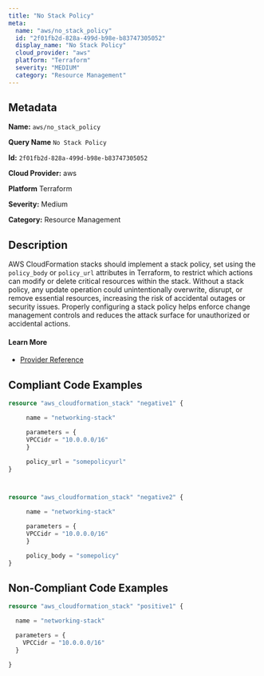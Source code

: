 ```yaml
---
title: "No Stack Policy"
meta:
  name: "aws/no_stack_policy"
  id: "2f01fb2d-828a-499d-b98e-b83747305052"
  display_name: "No Stack Policy"
  cloud_provider: "aws"
  platform: "Terraform"
  severity: "MEDIUM"
  category: "Resource Management"
---
```

## Metadata

**Name:** `aws/no_stack_policy`

**Query Name** `No Stack Policy`

**Id:** `2f01fb2d-828a-499d-b98e-b83747305052`

**Cloud Provider:** aws

**Platform** Terraform

**Severity:** Medium

**Category:** Resource Management

## Description
AWS CloudFormation stacks should implement a stack policy, set using the `policy_body` or `policy_url` attributes in Terraform, to restrict which actions can modify or delete critical resources within the stack. Without a stack policy, any update operation could unintentionally overwrite, disrupt, or remove essential resources, increasing the risk of accidental outages or security issues. Properly configuring a stack policy helps enforce change management controls and reduces the attack surface for unauthorized or accidental actions.

#### Learn More

 - [Provider Reference](https://registry.terraform.io/providers/hashicorp/aws/latest/docs/resources/cloudformation_stack)


## Compliant Code Examples
```terraform
resource "aws_cloudformation_stack" "negative1" {

     name = "networking-stack"

     parameters = {
     VPCCidr = "10.0.0.0/16"
     }

     policy_url = "somepolicyurl"
}



resource "aws_cloudformation_stack" "negative2" {

     name = "networking-stack"

     parameters = {
     VPCCidr = "10.0.0.0/16"
     }

     policy_body = "somepolicy"
}

```
## Non-Compliant Code Examples
```terraform
resource "aws_cloudformation_stack" "positive1" {

  name = "networking-stack"

  parameters = {
    VPCCidr = "10.0.0.0/16"
  }

}

```